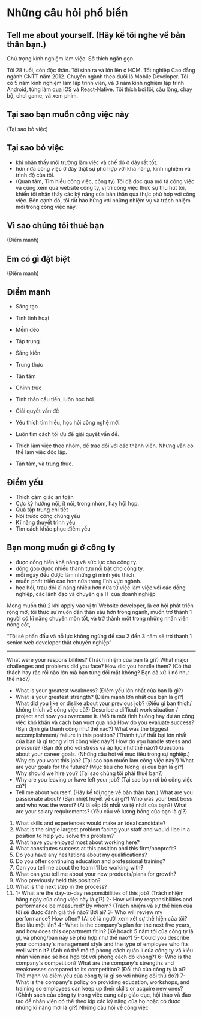 # Những câu hỏi phổ biến

## Tell me about yourself. (Hãy kể tôi nghe về bản thân bạn.)

Chú trọng kinh nghiệm làm việc.
Sở thích ngắn gọn.

Tôi 28 tuổi, còn độc thân. Tôi sinh ra và lớn lên ở HCM. Tốt nghiệp Cao đẳng ngành CNTT năm 2012. Chuyên ngành theo đuổi là Mobile Developer. Tôi có 5 năm kinh nghiệm làm lập trình viên, và 3 năm kinh nghiệm lập trình Android, từng làm qua iOS và React-Native. Tôi thích bơi lội, cầu lông, chạy bộ, chơi game, và xem phim.

## Tại sao bạn muốn công việc này

(Tại sao bỏ việc)

## Tại sao bỏ việc

- khi nhận thấy môi trường làm việc và chế độ ở đây rất tốt.
- hơn nữa công việc ở đây thật sự phù hợp với khả năng, kinh nghiệm và trình độ của tôi.
- (Quan tâm, Tìm hiểu công việc, công ty)
Tôi đã đọc qua mô tả công việc và cũng xem qua website công ty, vị trí công việc thực sự thu hút tôi, khiến tôi nhận thấy các kỹ năng của bản thân quả thực phù hợp với công việc. Bên cạnh đó, tôi rất hào hứng với những nhiệm vụ và trách nhiệm mới trong công việc này.

## Vì sao chúng tôi thuê bạn

(Điểm mạnh)

## Em có gì đặt biệt

(Điểm mạnh)

## Điểm mạnh

- Sáng tạo
- Tính linh hoạt
- Mềm dẻo
- Tập trung
- Sáng kiến
- Trung thực
- Tận tâm
- Chính trực
- Tinh thần cầu tiến, luôn học hỏi.
- Giải quyết vấn đề

- Yêu thích tìm hiểu, học hỏi công nghệ mới.
- Luôn tìm cách tối ưu để giải quyết vấn đề.
- Thích làm việc theo nhóm, để trao đổi với các thành viên. Nhưng vẫn có thể làm việc độc lập.
- Tận tâm, và trung thực.

## Điểm yếu

- Thích cảm giác an toàn
- Cực kỳ hướng nội, ít nói, trong nhóm, hay hội họp.
- Quá tập trung chi tiết
- Nói trước công chúng yếu
- Kĩ năng thuyết trình yếu
- Tìm cách khắc phục điểm yếu

## Bạn mong muốn gì ở công ty

- được cống hiến khả năng và sức lực cho công ty.
- đóng góp được nhiều thành tựu nổi bật cho công ty.
- mỗi ngày đều được làm những gì mình yêu thích.
- muốn phát triển cao hơn nữa trong lĩnh vực ngành.
- học hỏi, trau dồi kĩ năng nhiều hơn nữa từ việc làm việc với các đồng nghiệp, các lãnh đạo và chuyên gia IT của doanh nghiệp

Mong muốn thứ 2 khi apply vào vị trí Website developer, là cơ hội phát triển rộng mở, tôi thực sự muốn dấn thân sâu hơn trong ngành, muốn trở thành 1 người có kĩ năng chuyên môn tốt, và trở thành một trong những nhân viên nòng cốt, 

“Tôi sẽ phấn đấu và nỗ lực không ngừng để sau 2 đến 3 năm sẽ trở thành 1 senior web developer thật chuyên nghiệp”

---

What were your responsibilities? (Trách nhiệm của bạn là gì?)
What major challenges and problems did you face? How did you handle them? (Có thử thách hay rắc rối nào lớn mà bạn từng đối mặt không? Bạn đã xử lí nó như thế nào?)
- What is your greatest weakness? (Điểm yếu lớn nhất của bạn là gì?)
- What is your greatest strength? (Điểm mạnh lớn nhất của bạn là gì?)
What did you like or dislike about your previous job? (Điều gì bạn thích/ không thích về công việc cũ?)
Describe a difficult work situation / project and how you overcame it. (Mô tả một tình huống hay dự án công việc khó khăn và cách bạn vượt qua nó.)
How do you evaluate success? (Bạn định giá thành công như thế nào?)
What was the biggest accomplishment/ failure in this position? (Thành tựu/ thất bại lớn nhất của bạn là gì trong vị trí công việc này?)
How do you handle stress and pressure? (Bạn đối phó với stress và áp lực như thế nào?)
Questions about your career goals. (Những câu hỏi về mục tiêu trong sự nghiệp.)
Why do you want this job? (Tại sao bạn muốn làm công việc này?)
What are your goals for the future? (Mục tiêu cho tương lại của bạn là gì?)
Why should we hire you? (Tại sao chúng tôi phải thuê bạn?)
- Why are you leaving or have left your job? (Tại sao bạn rời bỏ công việc cũ?)
- Tell me about yourself. (Hãy kể tôi nghe về bản thân bạn.)
What are you passionate about? (Bạn nhiệt huyết về cái gì?)
Who was your best boss and who was the worst? (Ai là sếp tốt nhất và tệ nhất của bạn?)
What are your salary requirements? (Yêu cầu về lương bổng của bạn là gì?)
1. What skills and experiences would make an ideal candidate?
2. What is the single largest problem facing your staff and would I be in a position to help you solve this problem?
3. What have you enjoyed most about working here?
4. What constitutes success at this position and this firm/nonprofit?
5. Do you have any hesitations about my qualifications?
6.  Do you offer continuing education and professional training?
7. Can you tell me about the team I’ll be working with?
8. What can you tell me about your new products/plans for growth?
9. Who previously held this position?
10.  What is the next step in the process?
11. 1- What are the day-to-day responsibilities of this job?
(Trách nhiệm hằng ngày của công việc này là gì?)
2- How will my responsibilities and performance be measured? By whom?
(Trách nhiệm và sự thể hiện của tôi sẽ được đánh giá thế nào? Bởi ai?
3- Who will review my performance? How often?
(Ai sẽ là người xem xét sự thể hiện của tôi? Bao lâu một lần?
4- What is the company's plan for the next five years, and how does this department fit in?
(Kế hoạch 5 năm tới của công ty là gì, và phòng/ban này sẽ phù hợp như thế nào?)
5- Could you describe your company's management style and the type of employee who fits well within it?
(Anh có thể mô tả phong cách quản lí của công ty và kiểu nhân viên nào sẽ hòa hợp tốt với phong cách đó không?)
6- Who is the company's competition? What are the company's strengths and weaknesses compared to its competition?
(Đối thủ của công ty là ai? Thế mạnh và điểm yếu của công ty là gì so với những đối thủ đó?)
7- What is the company's policy on providing education, workshops, and training so employees can keep up their skills or acquire new ones?
(Chính sách của công ty trong việc cung cấp giáo dục, hội thảo và đào tạo để nhân viên có thể theo kịp các kỹ năng của họ hoặc có được những kĩ năng mới là gì?)
Những  câu hỏi về công việc
